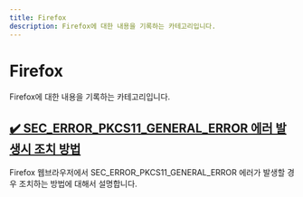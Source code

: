 ```yaml
---
title: Firefox
description: Firefox에 대한 내용을 기록하는 카테고리입니다. 
---
```



Firefox
===


Firefox에 대한 내용을 기록하는 카테고리입니다. 




[✔️ SEC_ERROR_PKCS11_GENERAL_ERROR 에러 발생시 조치 방법](001-firefox-SEC_ERROR_PKCS11_GENERAL_ERROR.html 'Firefox 웹브라우저에서 SEC_ERROR_PKCS11_GENERAL_ERROR 에러가 발생할 경우 조치하는 방법에 대해서 설명합니다.')
---


Firefox 웹브라우저에서 SEC_ERROR_PKCS11_GENERAL_ERROR 에러가 발생할 경우 조치하는 방법에 대해서 설명합니다.
